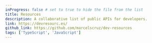 ```yaml
---
inProgress: false # set to true to hide the file from the list
title: Resources
description: A collaborative list of public APIs for developers.
link: https://devresourc.es/
github_link: https://github.com/marcelscruz/dev-resources
tags: ['TypeScript', 'JavaScript']
---
```

